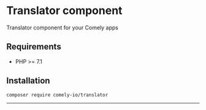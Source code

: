 # Translator component

Translator component for your Comely apps

## Requirements

* PHP >= 7.1

## Installation

`composer require comely-io/translator`

***
